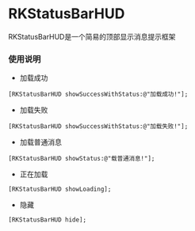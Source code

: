 # RKStatusBarHUD
RKStatusBarHUD是一个简易的顶部显示消息提示框架

### 使用说明

* 加载成功
```
[RKStatusBarHUD showSuccessWithStatus:@"加载成功!"];
```

* 加载失败
```
[RKStatusBarHUD showSuccessWithStatus:@"加载失败!"];
```

* 加载普通消息
```
[RKStatusBarHUD showStatus:@"载普通消息!"];
```

* 正在加载
```
[RKStatusBarHUD showLoading];
```

* 隐藏
```
[RKStatusBarHUD hide];
```
